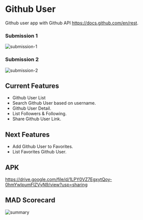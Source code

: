 # Github User
Github user app with Github API https://docs.github.com/en/rest.

### Submission 1

![submission-1](https://user-images.githubusercontent.com/27923352/176713872-26b9a3d9-7b60-40d6-8641-7502c4bd9ede.gif)

### Submission 2

![submission-2](https://user-images.githubusercontent.com/27923352/180629036-434badc5-d153-4f8f-b99a-7e936a34922f.gif)

## Current Features
- Github User List
- Search Github User based on username.
- Github User Detail.
- List Followers & Following.
- Share Github User Link.

## Next Features
- Add Github User to Favorites.
- List Favorites Github User.

## APK
https://drive.google.com/file/d/1LPY0VZ7EgxytQoy-0hmYwIpumFlZVyN9/view?usp=sharing

## MAD Scorecard
![summary](https://user-images.githubusercontent.com/27923352/180629207-1c5dea47-7313-4d0f-8498-675567b3470c.png)
